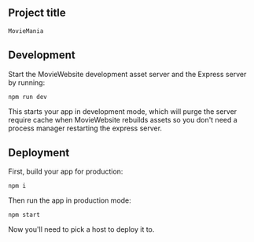
## Project title
    MovieMania


## Development
Start the MovieWebsite development asset server and the Express server by running:
    
    npm run dev
This starts your app in development mode, which will purge the server require cache when MovieWebsite rebuilds assets so you don't need a process manager restarting the express server.
## Deployment

First, build your app for production:

    npm i

Then run the app in production mode:

    npm start

Now you'll need to pick a host to deploy it to.


